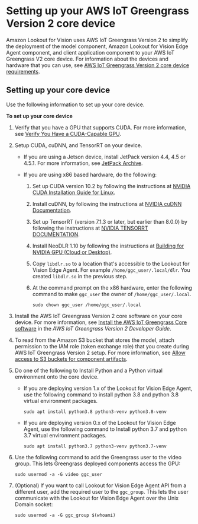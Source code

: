 # Setting up your AWS IoT Greengrass Version 2 core device<a name="models-devices-setup-core-device"></a>

Amazon Lookout for Vision uses AWS IoT Greengrass Version 2 to simplify the deployment of the model component, Amazon Lookout for Vision Edge Agent component, and client application component to your AWS IoT Greengrass V2 core device\. For information about the devices and hardware that you can use, see [AWS IoT Greengrass Version 2 core device requirements](models-devices-setup-requirements.md)\.   

## Setting up your core device<a name="models-devices-setup-core-device-set-up"></a>

Use the following information to set up your core device\.

**To set up your core device**

1. Verify that you have a GPU that supports CUDA\. For more information, see [Verify You Have a CUDA\-Capable GPU](https://docs.nvidia.com/cuda/cuda-installation-guide-linux/index.html#verify-you-have-cuda-enabled-system)\.

1. Setup CUDA, cuDNN, and TensorRT on your device\. 
   + If you are using a Jetson device, install JetPack version 4\.4, 4\.5 or 4\.5\.1\. For more information, see [JetPack Archive](https://developer.nvidia.com/embedded/jetpack-archive)\.
   + If you are using x86 based hardware, do the following:

     1. Set up CUDA version 10\.2 by following the instructions at [NVIDIA CUDA Installation Guide for Linux]( https://docs.nvidia.com/cuda/archive/10.2/cuda-installation-guide-linux/index.html)\.

     1. Install cuDNN, by following the instructions at [NVIDIA cuDNN Documentation](https://docs.nvidia.com/deeplearning/cudnn/install-guide/index.html)\. 

     1. Set up TensorRT \(version 7\.1\.3 or later, but earlier than 8\.0\.0\) by following the instructions at [NVIDIA TENSORRT DOCUMENTATION](https://docs.nvidia.com/deeplearning/tensorrt/install-guide/index.html)\. 

     1. Install NeoDLR 1\.10 by following the instructions at [Building for NVIDIA GPU \(Cloud or Desktop\)](https://neo-ai-dlr.readthedocs.io/en/latest/install.html#building-for-nvidia-gpu-cloud-or-desktop)\. 

     1. Copy `libdlr.so` to a location that's accessible to the Lookout for Vision Edge Agent\. For example `/home/ggc_user/.local/dlr`\. You created `libdlr.so` in the previous step\.

     1. At the command prompt on the x86 hardware, enter the following command to make `ggc_user` the owner of `/home/ggc_user/.local`\.

        ```
        sudo chown ggc_user /home/ggc_user/.local
        ```

1. Install the AWS IoT Greengrass Version 2 core software on your core device\. For more information, see [Install the AWS IoT Greengrass Core software](https://docs.aws.amazon.com/greengrass/v2/developerguide/getting-started.html#install-greengrass-v2) in the *AWS IoT Greengrass Version 2 Developer Guide*\. 

1. To read from the Amazon S3 bucket that stores the model, attach permission to the IAM role \(token exchange role\) that you create during AWS IoT Greengrass Version 2 setup\. For more information, see [Allow access to S3 buckets for component artifacts](https://docs.aws.amazon.com/greengrass/v2/developerguide/device-service-role.html#device-service-role-access-s3-bucket)\.

1. Do one of the following to Install Python and a Python virtual environment onto the core device\.
   + If you are deploying version 1\.x of the Lookout for Vision Edge Agent, use the following command to install python 3\.8 and python 3\.8 virtual environment packages\.

     ```
     sudo apt install python3.8 python3-venv python3.8-venv
     ```
   + If you are deploying version 0\.x of the Lookout for Vision Edge Agent, use the following command to Install python 3\.7 and python 3\.7 virtual environment packages\.

     ```
     sudo apt install python3.7 python3-venv python3.7-venv
     ```

1. Use the following command to add the Greengrass user to the video group\. This lets Greengrass deployed components access the GPU:

   ```
   sudo usermod -a -G video ggc_user
   ```

1. \(Optional\) If you want to call Lookout for Vision Edge Agent API from a different user, add the required user to the `ggc_group`\. This lets the user communicate with the Lookout for Vision Edge Agent over the Unix Domain socket:

   ```
   sudo usermod -a -G ggc_group $(whoami)
   ```